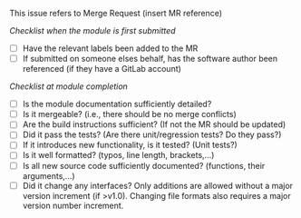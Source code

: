 This issue refers to Merge Request (insert MR reference)

*Checklist when the module is first submitted*

- [ ] Have the relevant labels been added to the MR
- [ ] If submitted on someone elses behalf, has the software author been referenced (if they have a GitLab account) 

*Checklist at module completion*

- [ ] Is the module documentation sufficiently detailed?
- [ ] Is it mergeable? (i.e., there should be no merge conflicts)
- [ ] Are the build instructions sufficient? (If not the MR should be updated)
- [ ] Did it pass the tests? (Are there unit/regression tests? Do they pass?)
- [ ] If it introduces new functionality, is it tested? (Unit tests?)
- [ ] Is it well formatted? (typos, line length, brackets,...)
- [ ] Is all new source code sufficiently documented? (functions, their arguments,...)
- [ ] Did it change any interfaces? Only additions are allowed without a major version increment (if >v1.0). Changing file formats also requires a major version number increment.
